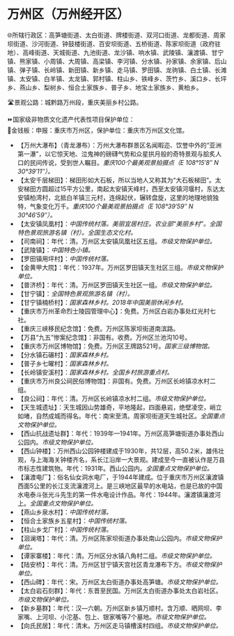# 万州区（万州经开区）
🌐所辖行政区：高笋塘街道、太白街道、牌楼街道、双河口街道、龙都街道、周家坝街道、沙河街道、钟鼓楼街道、百安坝街道、五桥街道、陈家坝街道（政府驻地）、高峰街道、天城街道、九池街道、龙沙镇、响水镇、武陵镇、瀼渡镇、甘宁镇、熊家镇、小周镇、大周镇、高梁镇、李河镇、分水镇、孙家镇、余家镇、后山镇、弹子镇、长岭镇、新田镇、新乡镇、走马镇、罗田镇、龙驹镇、白土镇、长滩镇、太安镇、白羊镇、太龙镇、郭村镇、柱山乡、铁峰乡、茨竹乡、溪口乡、长坪乡、燕山乡、梨树乡、恒合土家族乡、普子乡、地宝土家族乡、黄柏乡。  
  
🛣️景观公路：城黔路万州段，重庆美丽乡村公路。
  
⏩国家级非物质文化遗产代表性项目保护单位：  
🔸金钱板：申报：重庆市万州区，保护单位：重庆市万州区文化馆。  
  
* 【万州大瀑布】（青龙瀑布）：万州大瀑布群景区名闻暇迩、饮誉中外的“亚洲第一瀑”，以它惊天地、泣鬼神的磅礴气势和众星拱月般的奇特景观与脍炙人口的民间传说，受到世人瞩目。*重庆100个最美观景拍摄点（E 108°15′8″ N 30°39′11″）。*
* 【太安千层梯田】：梯田形如大石板，所以当地人又称其为“大石板梯田”。太安梯田方圆超过15平方公里，南起太安镇天峰村，西至太安镇河堰村，东达太安镇柏湾村，北抵白羊镇三元村，连绵起伏，辗转盘旋，这里的地理地貌独特，气象变化万千。*重庆100个最美观景拍摄点（E 108°39′59″ N 30°46′59″）。*
* 【太安镇凤凰村】：*中国传统村落。美丽宜居村庄。农业部“美丽乡村”。全国特色景观旅游名镇（村）。全国生态文化村。*
* 【司南祠】：年代：清。万州区太安镇凤凰社区五组。*市级文物保护单位。*  
* 【武陵镇】：*中国特色小镇。*
* 【罗田镇用坪村】：*中国传统村落。*
* 【金黄甲大院】：年代：1937年。万州区罗田镇天生社区三组。*市级文物保护单位。*  
* 【普济桥】：年代：清。万州区罗田镇天生社区一组。*市级文物保护单位。*    
* 【甘宁镇】：*全国特色景观旅游名镇（村）。*
* 【甘宁镇楠桥村】：*国家森林乡村。2018年中国美丽休闲乡村。*
* 【重庆市万州革命烈士陵园管理中心】：免费。万州区白岩办事处红光村七社。
* 【重庆三峡移民纪念馆】：免费。万州区陈家坝街道南滨路。
* 【万县“九五”惨案纪念馆】：非国有。收费。万州区兰池沟10号。
* 【重庆市万州区博物馆】：免费。万州区王牌路521号。*国家三级博物馆。* 
* 【分水镇石碾村】：*国家森林乡村。*
* 【普子乡七曜村】：*国家森林乡村。*
* 【长岭镇安溪村】：*国家森林乡村。全国乡村旅游重点村。*
* 【重庆市万州良公祠民俗博物馆】：非国有。免费。万州区长岭镇凉水村二组。
* 【良公祠】：年代：清。万州区长岭镇凉水村二组。*市级文物保护单位。*  
* 【天生城遗址】：天生城因山势雄奇，平地隆起，四面悬岩，绝壁凌空，峭立如堵，自然成城而得名。年代：南宋至清。周家坝街道天生城社区。*全国重点文物保护单位。*
* 【西山抗战遗址群】：年代：1939年—1941年。万州区高笋塘街道办事处西山公园内。*市级文物保护单位。*  
* 【西山钟楼】：万州西山公园钟楼建成于1930年，共12层，高50.2米，雄伟壮观，与上海海关钟楼齐名，系长江沿岸一大景观。建成至今一直被认作是万县市标志性建筑物。年代：1931年。西山公园内。*全国重点文物保护单位。*
* 【瀼渡电厂】：俗名仙女洞水电厂，于1944年建成。位于重庆市万州区瀼渡镇西面5公里的长江支流瀼渡河上。是三峡地区最早的水电站，也是已故的中国水电泰斗张光斗先生的第一件水电设计作品。年代：1944年。瀼渡镇瀼渡河上。*全国重点文物保护单位。*  
* 【燕山乡泉水村】：*中国传统村落。*  
* 【恒合土家族乡五星村】：*中国传统村落。*  
* 【柱山乡戈厂村】：*中国传统村落。*    
* 【洄澜塔】：年代：清。万州区陈家坝街道办事处南山公园内。*市级文物保护单位。*  
* 【谭家寨楼】：年代：清。万州区分水镇八角村二组。*市级文物保护单位。*  
* 【陆安桥】：年代：清。万州区甘宁镇天宫社区青龙瀑布下方。*市级文物保护单位。*  
* 【西山碑】：年代：宋。万州区太白街道办事处高笋塘。*市级文物保护单位。*  
* 【太白岩石刻群】：年代：东晋至民国。万州区太白街道办事处太白岩社区。*市级文物保护单位。*  
* 【新乡墓群】：年代：汉—六朝。万州区新乡镇万顺村。含万顺、晒网坝、李家嘴、上河坝、小沱基、包上、银家嘴等7个墓地。*市级文物保护单位。*  
* 【向氏民居】：年代：清末。万州区走马镇槽溪村四组。*市级文物保护单位。*  